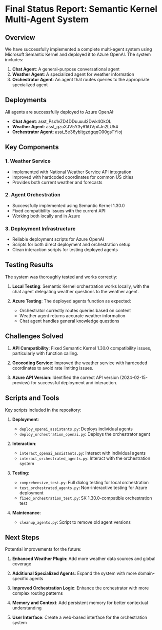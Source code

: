 # Final Status Report: Semantic Kernel Multi-Agent System

## Overview

We have successfully implemented a complete multi-agent system using Microsoft Semantic Kernel and deployed it to Azure OpenAI. The system includes:

1. **Chat Agent**: A general-purpose conversational agent
2. **Weather Agent**: A specialized agent for weather information
3. **Orchestrator Agent**: An agent that routes queries to the appropriate specialized agent

## Deployments

All agents are successfully deployed to Azure OpenAI:

- **Chat Agent**: asst_Psx1vZD4DDuuuuI2Dwk4OkOL
- **Weather Agent**: asst_qzuXJV5Y3y61iUVpAJn2LU54
- **Orchestrator Agent**: asst_5e36ybItgzdgqqO00gsTYIoj

## Key Components

### 1. Weather Service
- Implemented with National Weather Service API integration
- Improved with hardcoded coordinates for common US cities
- Provides both current weather and forecasts

### 2. Agent Orchestration
- Successfully implemented using Semantic Kernel 1.30.0
- Fixed compatibility issues with the current API
- Working both locally and in Azure

### 3. Deployment Infrastructure
- Reliable deployment scripts for Azure OpenAI
- Scripts for both direct deployment and orchestration setup
- Clean interaction scripts for testing deployed agents

## Testing Results

The system was thoroughly tested and works correctly:

1. **Local Testing**: Semantic Kernel orchestration works locally, with the chat agent delegating weather questions to the weather agent.

2. **Azure Testing**: The deployed agents function as expected:
   - Orchestrator correctly routes queries based on content
   - Weather agent returns accurate weather information
   - Chat agent handles general knowledge questions

## Challenges Solved

1. **API Compatibility**: Fixed Semantic Kernel 1.30.0 compatibility issues, particularly with function calling.

2. **Geocoding Service**: Improved the weather service with hardcoded coordinates to avoid rate limiting issues.

3. **Azure API Version**: Identified the correct API version (2024-02-15-preview) for successful deployment and interaction.

## Scripts and Tools

Key scripts included in the repository:

1. **Deployment**:
   - `deploy_openai_assistants.py`: Deploys individual agents
   - `deploy_orchestration_openai.py`: Deploys the orchestrator agent

2. **Interaction**:
   - `interact_openai_assistants.py`: Interact with individual agents
   - `interact_orchestrated_agents.py`: Interact with the orchestration system

3. **Testing**:
   - `comprehensive_test.py`: Full dialog testing for local orchestration
   - `test_orchestrated_agents.py`: Non-interactive testing for Azure deployment
   - `fixed_orchestration_test.py`: SK 1.30.0-compatible orchestration test

4. **Maintenance**:
   - `cleanup_agents.py`: Script to remove old agent versions

## Next Steps

Potential improvements for the future:

1. **Enhanced Weather Plugin**: Add more weather data sources and global coverage

2. **Additional Specialized Agents**: Expand the system with more domain-specific agents

3. **Improved Orchestration Logic**: Enhance the orchestrator with more complex routing patterns

4. **Memory and Context**: Add persistent memory for better contextual understanding

5. **User Interface**: Create a web-based interface for the orchestration system